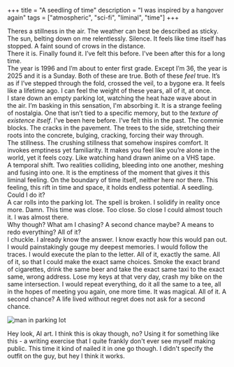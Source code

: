 +++
title = "A seedling of time"
description = "I was inspired by a hangover again"
tags = ["atmospheric", "sci-fi", "liminal", "time"]
+++


Theres a stillness in the air. The weather can best be described as sticky. The sun, belting down on me relentlessly. Silence. It feels like time itself has stopped. A faint sound of crows in the distance.  
There it is. Finally found it. I’ve felt this before. I've been after this for a long time.  
The year is 1996 and I’m about to enter first grade. Except I’m 36, the year is 2025 and it is a Sunday. Both of these are true. Both of these _feel_ true. It’s as if I’ve stepped through the fold, crossed the veil, to a bygone era. It feels like a lifetime ago. I can feel the weight of these years, all of it, at once.  
I stare down an empty parking lot, watching the heat haze wave about in the air. I’m basking in this sensation, I'm absorbing it. It is a strange feeling of nostalgia. One that isn’t tied to a specific memory, but to the _texture of existence itself_. I’ve been here before. I’ve felt this in the past. The commie blocks. The cracks in the pavement. The trees to the side, stretching their roots into the concrete, bulging, cracking, forcing their way through.  
The stillness. The crushing stillness that somehow inspires comfort. It invokes emptiness yet familiarity. It makes you feel like you’re alone in the world, yet it feels cozy. Like watching hand drawn anime on a VHS tape.  
A temporal shift. Two realities colliding, bleeding into one another, meshing and fusing into one.  It is the emptiness of the moment that gives it this liminal feeling. On the boundary of time itself, neither here nor there. This feeling, this rift in time and space, it holds endless potential. A seedling.  
Could I do it?  
A car rolls into the parking lot. The spell is broken. I solidify in reality once more. Damn. This time was close. Too close. So close I could almost touch it. I was almost there.  
Why though? What am I chasing? A second chance maybe? A means to redo everything? All of it?  
I chuckle. I already know the answer. I know exactly how this would pan out. I would painstakingly gouge my deepest memories. I would follow the traces. I would execute the plan to the letter. All of it, exactly the same. All of it, so that I could make the exact same choices. Smoke the exact brand of cigarettes, drink the same beer and take the exact same taxi to the exact same, wrong address. Lose my keys at that very day, crash my bike on the same intersection. I would repeat everything, do it all the same to a tee, all in the hopes of meeting you again, one more time. It was magical. All of it. A second chance? A life lived without regret does not ask for a second chance.

![man in parking lot](/img/liminal_nostalgia.png)  
  
  Hey look, AI art. I think this is okay though, no? Using it for something like this - a writing exercise that I quite frankly don't ever see myself making public. This time it kind of nailed it in one go though. I didn't specify the outfit on the guy, but hey I think it works. 

